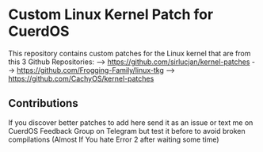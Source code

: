 
# Custom Linux Kernel Patch for CuerdOS

This repository contains custom patches for the Linux kernel that are from this 3 Github Repositories:
 --> https://github.com/sirlucjan/kernel-patches
 --> https://github.com/Frogging-Family/linux-tkg
 --> https://github.com/CachyOS/kernel-patches

## Contributions

If you discover better patches to add here send it as an issue or text me on CuerdOS Feedback Group on Telegram but test it before to avoid broken compilations (Almost If You hate Error 2 after waiting some time)
